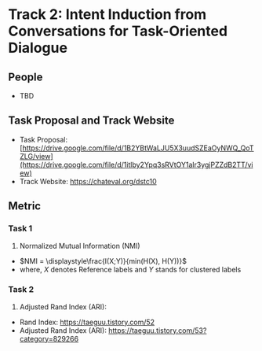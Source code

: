 # Track 2: Intent Induction from Conversations for Task-Oriented Dialogue

## People

- TBD

## Task Proposal and Track Website

- Task Proposal: [https://drive.google.com/file/d/1B2YBtWaLJU5X3uudSZEaOyNWQ_QoTZLG/view](https://drive.google.com/file/d/1itlby2Ypq3sRVtOY1alr3ygjPZZdB2TT/view)
- Track Website: [https://chateval.org/dstc10 ](https://github.com/amazon-research/dstc11-track2-intent-induction)

## Metric

### Task 1

1) Normalized Mutual Information (NMI)

- $NMI = \displaystyle\frac{I(X;Y)}{min(H(X), H(Y))}$
- where, $X$ denotes Reference labels and $Y$ stands for clustered labels


### Task 2

1) Adjusted Rand Index (ARI):

- Rand Index: https://taeguu.tistory.com/52
- Adjusted Rand Index (ARI): https://taeguu.tistory.com/53?category=829266
